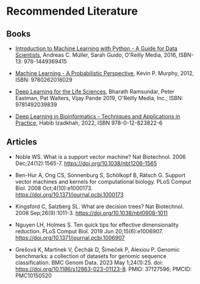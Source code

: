 # Recommended Literature

## Books 

- [Introduction to Machine Learning with Python - A Guide for Data
  Scientists](http://shop.oreilly.com/product/0636920030515.do),
  Andreas C. Müller, Sarah Guido, O'Reilly Media, 2016, ISBN-13:
  978-1449369415

- [Machine Learning - A Probabilistic
  Perspective](https://mitpress.mit.edu/books/machine-learning-0),
  Kevin P. Murphy, 2012, ISBN: 9780262018029

- [Deep Learning for the Life
  Sciences](https://www.oreilly.com/library/view/deep-learning-for/9781492039822/),
  Bharath Ramsundar, Peter Eastman, Pat Walters, Vijay Pande 2019,
  O'Reilly Media, Inc., ISBN: 9781492039839

- [Deep Learning in Bioinformatics - Techniques and Applications in
  Practice](https://doi.org/10.1016/C2020-0-00432-9), Habib Izadkhah,
  2022, ISBN 978-0-12-823822-6


## Articles

- Noble WS. What is a support vector machine? Nat Biotechnol. 2006
  Dec;24(12):1565-7. https://doi.org/10.1038/nbt1206-1565

- Ben-Hur A, Ong CS, Sonnenburg S, Schölkopf B, Rätsch G. Support
  vector machines and kernels for computational biology. PLoS Comput
  Biol. 2008 Oct;4(10):e1000173. https://doi.org/10.1371/journal.pcbi.1000173

- Kingsford C, Salzberg SL. What are decision trees? Nat
  Biotechnol. 2008 Sep;26(9):1011-3.
  https://doi.org/10.1038/nbt0908-1011

- Nguyen LH, Holmes S. Ten quick tips for effective dimensionality
  reduction.  PLoS Comput Biol. 2019 Jun 20;15(6):e1006907. 
  https://doi.org/10.1371/journal.pcbi.1006907

- Grešová K, Martinek V, Čechák D, Šimeček P, Alexiou P. Genomic
  benchmarks: a collection of datasets for genomic sequence
  classification. BMC Genom Data. 2023 May 1;24(1):25. doi:
  https://doi.org/10.1186/s12863-023-01123-8. PMID: 37127596; PMCID:
  PMC10150520
